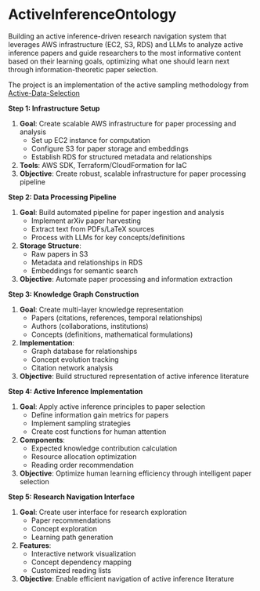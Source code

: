 # ActiveInferenceOntology
Building an active inference-driven research navigation system that leverages AWS infrastructure (EC2, S3, RDS) and LLMs to analyze active inference papers and guide researchers to the most informative content based on their learning goals, optimizing what one should learn next through information-theoretic paper selection.

The project is an implementation of the active sampling methodology from [Active-Data-Selection](https://github.com/tejparr/Active-Data-Selection)

**Step 1: Infrastructure Setup**
1. **Goal**: Create scalable AWS infrastructure for paper processing and analysis
   * Set up EC2 instance for computation
   * Configure S3 for paper storage and embeddings
   * Establish RDS for structured metadata and relationships
2. **Tools**: AWS SDK, Terraform/CloudFormation for IaC
3. **Objective**: Create robust, scalable infrastructure for paper processing pipeline

**Step 2: Data Processing Pipeline**
1. **Goal**: Build automated pipeline for paper ingestion and analysis
   * Implement arXiv paper harvesting
   * Extract text from PDFs/LaTeX sources
   * Process with LLMs for key concepts/definitions
2. **Storage Structure**:
   * Raw papers in S3
   * Metadata and relationships in RDS
   * Embeddings for semantic search
3. **Objective**: Automate paper processing and information extraction

**Step 3: Knowledge Graph Construction**
1. **Goal**: Create multi-layer knowledge representation
   * Papers (citations, references, temporal relationships)
   * Authors (collaborations, institutions)
   * Concepts (definitions, mathematical formulations)
2. **Implementation**:
   * Graph database for relationships
   * Concept evolution tracking
   * Citation network analysis
3. **Objective**: Build structured representation of active inference literature

**Step 4: Active Inference Implementation**
1. **Goal**: Apply active inference principles to paper selection
   * Define information gain metrics for papers
   * Implement sampling strategies
   * Create cost functions for human attention
2. **Components**:
   * Expected knowledge contribution calculation
   * Resource allocation optimization
   * Reading order recommendation
3. **Objective**: Optimize human learning efficiency through intelligent paper selection

**Step 5: Research Navigation Interface**
1. **Goal**: Create user interface for research exploration
   * Paper recommendations
   * Concept exploration
   * Learning path generation
2. **Features**:
   * Interactive network visualization
   * Concept dependency mapping
   * Customized reading lists
3. **Objective**: Enable efficient navigation of active inference literature
